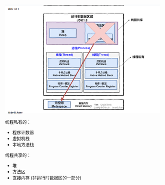 ![Alt text](1696869406469.jpg)

线程私有的：

*   程序计数器
*   虚拟机栈
*   本地方法栈

线程共享的：

*   堆
*   方法区
*   直接内存 (非运行时数据区的一部分)
